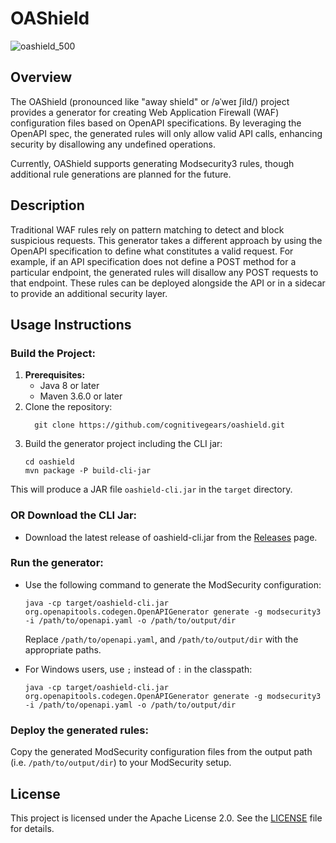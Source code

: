 # OAShield

![oashield_500](https://github.com/user-attachments/assets/b1051f27-ea0e-44a7-9ff1-d37144c956c3)

## Overview
The OAShield (pronounced like "away shield" or /əˈweɪ ʃild/) project provides a generator for creating Web Application Firewall (WAF) configuration files based on OpenAPI specifications. By leveraging the OpenAPI spec, the generated rules will only allow valid API calls, enhancing security by disallowing any undefined operations.

Currently, OAShield supports generating Modsecurity3 rules, though additional rule generations are planned for the future.

## Description
Traditional WAF rules rely on pattern matching to detect and block suspicious requests. This generator takes a different approach by using the OpenAPI specification to define what constitutes a valid request. For example, if an API specification does not define a POST method for a particular endpoint, the generated rules will disallow any POST requests to that endpoint. These rules can be deployed alongside the API or in a sidecar to provide an additional security layer.

## Usage Instructions


### Build the Project:
1. **Prerequisites:**
    - Java 8 or later
    - Maven 3.6.0 or later
2. Clone the repository:
    ```
      git clone https://github.com/cognitivegears/oashield.git
    ```
3. Build the generator project including the CLI jar:
     ```
     cd oashield
     mvn package -P build-cli-jar
     ```
This will produce a JAR file `oashield-cli.jar` in the `target` directory.

### OR Download the CLI Jar:

   - Download the latest release of oashield-cli.jar from the [Releases](https://github.com/cognitivegears/oashield/releases) page.


### Run the generator:
   - Use the following command to generate the ModSecurity configuration:
     ```
     java -cp target/oashield-cli.jar org.openapitools.codegen.OpenAPIGenerator generate -g modsecurity3 -i /path/to/openapi.yaml -o /path/to/output/dir
     ```
     Replace `/path/to/openapi.yaml`, and `/path/to/output/dir` with the appropriate paths.

   - For Windows users, use `;` instead of `:` in the classpath:
     ```
     java -cp target/oashield-cli.jar org.openapitools.codegen.OpenAPIGenerator generate -g modsecurity3 -i /path/to/openapi.yaml -o /path/to/output/dir
     ```

### Deploy the generated rules:

Copy the generated ModSecurity configuration files from the output path (i.e. `/path/to/output/dir`) to your ModSecurity setup.

## License
This project is licensed under the Apache License 2.0. See the [LICENSE](LICENSE.md) file for details.

